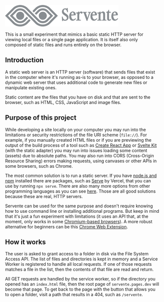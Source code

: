 <img width="370" height="70" src="./logo.svg" alt="Servente logo">

This is a small experiment that mimics a basic static HTTP server for viewing local files or a single page application. It is itself also only composed of static files and runs entirely on the browser.

## Introduction

A static web server is an HTTP server (software) that sends files that exist in the computer where it's running as-is to your browser, as opposed to a dynamic web server that uses additional code to generate new files or manipulate existing ones.

Static content are the files that you have on disk and that are sent to the browser, such as HTML, CSS, JavaScript and image files.

## Purpose of this project

While developing a site locally on your computer you may run into the limitations or security restrictions of the file URI scheme (`file://`). For example, if you manually created HTML files or if you are previewing the output of the build process of a tool such as [Create React App](https://create-react-app.dev/) or [Svelte Kit](https://kit.svelte.dev/) (with the static adapter) you may run into issues loading some content (assets) due to absolute paths. You may also run into CORS (Cross-Origin Resource Sharing) errors making requests, using canvases or other APIs in some browsers, such as Chrome.

The most common solution is to run a static server. If you have [node.js and npm](https://nodejs.org/en/download/) installed there are packages, such as [Serve](https://github.com/vercel/serve) by Vercel, that you can use by running `npx serve`. There are also many more options from other programming languages as you can see [here](https://gist.github.com/willurd/5720255). Those are all good solutions because these are real, HTTP servers.

Servente can be used for the same purpose and doesn't require knowing how to use command line or installing additional programs. But keep in mind that it's just a fun experiment with limitations (it uses an API that, at the moment, only works in some [Chromium-based browsers](<https://en.wikipedia.org/wiki/Chromium_(web_browser)#Browsers_based_on_Chromium>)). A more robust alternative for beginners can be this [Chrome Web Extension](https://github.com/kzahel/web-server-chrome).

## How it works

The user is asked to grant access to a folder in disk via the File System Access API. The list of files and directories is kept in memory and a Service Worker is registered to handle all local requests. If one of those requests matches a file in the list, then the contents of that file are read and return.

All GET requests are handled by the service worker, so if the directory you opened has an `index.html` file, then the root page of `servente.pages.dev` will become that page. To get back to the page with the button that allows you to open a folder, visit a path that results in a 404, such as `/servente`.

